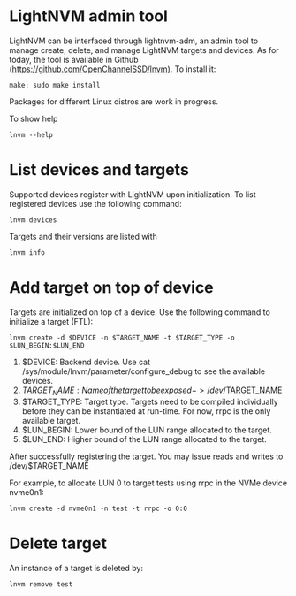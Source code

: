 # LightNVM admin tool

LightNVM can be interfaced through lightnvm-adm, an admin tool to manage create,
delete, and manage LightNVM targets and devices. As for today, the tool is
available in Github (https://github.com/OpenChannelSSD/lnvm). To install
it:

	make; sudo make install

Packages for different Linux distros are work in progress.

To show help

	lnvm --help

# List devices and targets
Supported devices register with LightNVM upon initialization. To list registered
devices use the following command:

    lnvm devices

Targets and their versions are listed with

    lnvm info

# Add target on top of device
Targets are initialized on top of a device. Use the following command to
initialize a target (FTL):

    lnvm create -d $DEVICE -n $TARGET_NAME -t $TARGET_TYPE -o
    $LUN_BEGIN:$LUN_END

1. $DEVICE: Backend device. Use cat /sys/module/lnvm/parameter/configure_debug to
see the available devices.
2. $TARGET_NAME: Name of the target to be exposed -> /dev/$TARGET_NAME
3. $TARGET_TYPE: Target type. Targets need to be compiled individually before they
can be instantiated at run-time. For now, rrpc is the only available target.
4. $LUN_BEGIN: Lower bound of the LUN range allocated to the target.
5. $LUN_END: Higher bound of the LUN range allocated to the target.

After successfully registering the target. You may issue reads and writes to
/dev/$TARGET_NAME

For example, to allocate LUN 0 to target tests using rrpc in the NVMe device
nvme0n1:

    lnvm create -d nvme0n1 -n test -t rrpc -o 0:0

# Delete target
An instance of a target is deleted by:

    lnvm remove test
